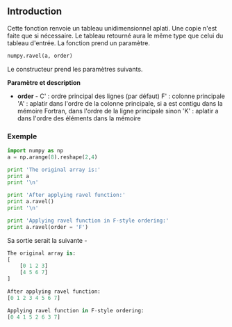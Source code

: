 ## Introduction

Cette fonction renvoie un tableau unidimensionnel aplati. Une copie n'est faite que si nécessaire. Le tableau retourné aura le même type que celui du tableau d'entrée. La fonction prend un paramètre.

```python
numpy.ravel(a, order)
```

Le constructeur prend les paramètres suivants.

**Paramètre et description**

- **order** - C' : ordre principal des lignes (par défaut) F' : colonne principale 'A' : aplatir dans l'ordre de la colonne principale, si a est contigu dans la mémoire Fortran, dans l'ordre de la ligne principale sinon 'K' : aplatir a dans l'ordre des éléments dans la mémoire

### Exemple

```python
import numpy as np 
a = np.arange(8).reshape(2,4) 

print 'The original array is:' 
print a 
print '\n'  

print 'After applying ravel function:' 
print a.ravel()  
print '\n' 

print 'Applying ravel function in F-style ordering:' 
print a.ravel(order = 'F')
```

Sa sortie serait la suivante -

```python
The original array is:
[
    [0 1 2 3]
    [4 5 6 7]
]

After applying ravel function:
[0 1 2 3 4 5 6 7]

Applying ravel function in F-style ordering:
[0 4 1 5 2 6 3 7]
```